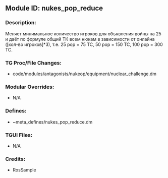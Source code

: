 ## Module ID: nukes_pop_reduce

### Description:

Меняет минимальное количество игроков для объявления войны на 25 и даёт по формуле общий ТК всем нюкам в зависимости от онлайна ([кол-во игроков]*3), т.е. 25 pop = 75 TC, 50 pop = 150 TC, 100 pop = 300 TC.


### TG Proc/File Changes:

- code/modules/antagonists/nukeop/equipment/nuclear_challenge.dm


### Modular Overrides:

- N/A


### Defines:

- ~meta_defines/nukes_pop_reduce.dm


### TGUI Files:

- N/A


### Credits:

- RosSample